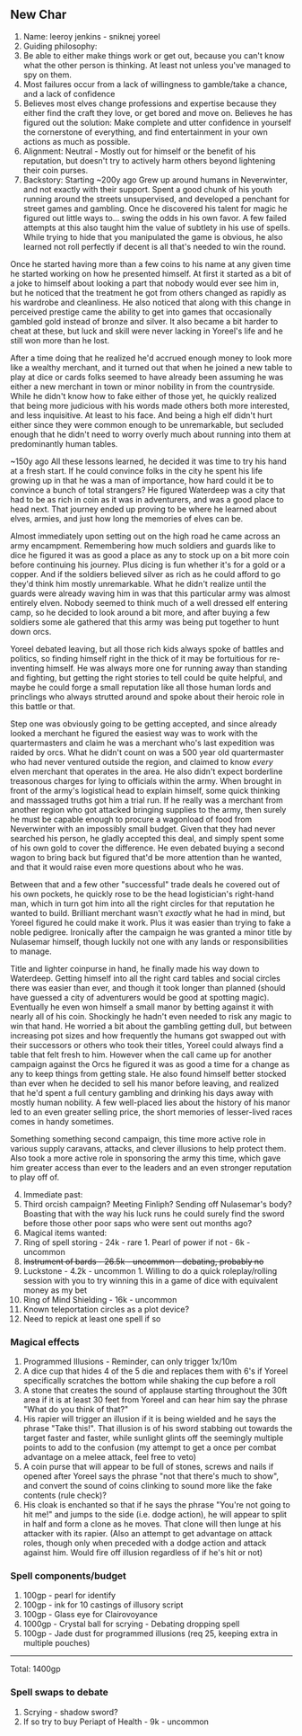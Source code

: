 ## New Char
1. Name: leeroy jenkins - sniknej yoreel
2. Guiding philosophy:
  1. Be able to either make things work or get out, because you can't know what the other person is thinking. At least not unless you've managed to spy on them.
  2. Most failures occur from a lack of willingness to gamble/take a chance, and a lack of confidence
  3. Believes most elves change professions and expertise because they either find the craft they love, or get bored and move on. Believes he has figured out the solution: Make complete and utter confidence in yourself the cornerstone of everything, and find entertainment in your own actions as much as possible.
2. Alignment: Neutral - Mostly out for himself or the benefit of his reputation, but doesn't try to actively harm others beyond lightening their coin purses.
3. Backstory: Starting ~200y ago
Grew up around humans in Neverwinter, and not exactly with their support. Spent a good chunk of his youth running around the streets unsupervised, and developed a penchant for street games and gambling. Once he discovered his talent for magic he figured out little ways to... swing the odds in his own favor. A few failed attempts at this also taught him the value of subtlety in his use of spells. While trying to hide that you manipulated the game is obvious, he also learned not roll perfectly if decent is all that's needed to win the round.

Once he started having more than a few coins to his name at any given time he started working on how he presented himself. At first it started as a bit of a joke to himself about looking a part that nobody would ever see him in, but he noticed that the treatment he got from others changed as rapidly as his wardrobe and cleanliness. He also noticed that along with this change in perceived prestige came the ability to get into games that occasionally gambled gold instead of bronze and silver. It also became a bit harder to cheat at these, but luck and skill were never lacking in Yoreel's life and  he still won more than he lost.

After a time doing that he realized he'd accrued enough money to look more like a wealthy merchant, and it turned out that when he joined a new table to play at dice or cards folks seemed to have already been assuming he was either a new merchant in town or minor nobility in from the countryside. While he didn't know how to fake either of those yet, he quickly realized that being more judicious with his words made others both more interested, and less inquisitive. At least to his face. And being a high elf didn't hurt either since they were common enough to be unremarkable, but secluded enough that he didn't need to worry overly much about running into them at predominantly human tables.

~150y ago
All these lessons learned, he decided it was time to try his hand at a fresh start. If he could convince folks in the city he spent his life growing up in that he was a man of importance, how hard could it be to convince a bunch of total strangers? He figured Waterdeep was a city that had to be as rich in coin as it was in adventurers, and was a good place to head next. That journey ended up proving to be where he learned about elves, armies, and just how long the memories of elves can be.

Almost immediately upon setting out on the high road he came across an army encampment. Remembering how much soldiers and guards like to dice he figured it was as good a place as any to stock up on a bit more coin before continuing his journey. Plus dicing is fun whether it's for a gold or a copper. And if the soldiers believed silver as rich as he could afford to go they'd think him mostly unremarkable. What he didn't realize until the guards were already waving him in was that this particular army was almost entirely elven. Nobody seemed to think much of a well dressed elf entering camp, so he decided to look around a bit more, and after buying a few soldiers some ale gathered that this army was being put together to hunt down orcs.

Yoreel debated leaving, but all those rich kids always spoke of battles and politics, so finding himself right in the thick of it may be fortuitious for re-inventing himself. He was always more one for running away than standing and fighting, but getting the right stories to tell could be quite helpful, and maybe he could forge a small reputation like all those human lords and princlings who always strutted around and spoke about their heroic role in this battle or that.

Step one was obviously going to be getting accepted, and since already looked a merchant he figured the easiest way was to work with the quartermasters and claim he was a merchant who's last expedition was raided by orcs. What he didn't count on was a 500 year old quartermaster who had never ventured outside the region, and claimed to know _every_ elven merchant that operates in the area. He also didn't expect borderline treasonous charges for lying to officials within the army. When brought in front of the army's logistical head to explain himself, some quick thinking and masssaged truths got him a trial run. If he really was a merchant from another region who got attacked bringing supplies to the army, then surely he must be capable enough to procure a wagonload of food from Neverwinter with an impossibly small budget. Given that they had never searched his person, he gladly accepted this deal, and simply spent some of his own gold to cover the difference. He even debated buying a second wagon to bring back but figured that'd be more attention than he wanted, and that it would raise even more questions about who he was.

Between that and a few other "successful" trade deals he covered out of his own pockets, he quickly rose to be the head logistician's right-hand man, which in turn got him into all the right circles for that reputation he wanted to build. Brilliant merchant wasn't _exactly_ what he had in mind, but Yoreel figured he could make it work. Plus it was easier than trying to fake a noble pedigree. Ironically after the campaign he was granted a minor title by Nulasemar himself, though luckily not one with any lands or responsibilities to manage.

Title and lighter coinpurse in hand, he finally made his way down to Waterdeep. Getting himself into all the right card tables and social circles there was easier than ever, and though it took longer than planned (should have guessed a city of adventurers would be good at spotting magic). Eventually he even won himself a small manor by betting against it with nearly all of his coin. Shockingly he hadn't even needed to risk any magic to win that hand. He worried a bit about the gambling getting dull, but between increasing pot sizes and how frequently the humans got swapped out with their successors or others who took their titles, Yoreel could always find a table that felt fresh to him. However when the call came up for another campaign against the Orcs he figured it was as good a time for a change as any to keep things from getting stale. He also found himself better stocked than ever when he decided to sell his manor before leaving, and realized that he'd spent a full century gambling and drinking his days away with mostly human nobility. A few well-placed lies about the history of his manor led to an even greater selling price, the short memories of lesser-lived races comes in handy sometimes.

Something something second campaign, this time more active role in various supply caravans, attacks, and clever illusions to help protect them. Also took a more active role in sponsoring the army this time, which gave him greater access than ever to the leaders and an even stronger reputation to play off of.


4. Immediate past:
  1. Third orcish campaign? Meeting Finliph? Sending off Nulasemar's body? Boasting that with the way his luck runs he could surely find the sword before those other poor saps who were sent out months ago?
5. Magical items wanted:
  1. Ring of spell storing - 24k - rare
    1. Pearl of power if not - 6k - uncommon
  2. ~~Instrument of bards - 26.5k - uncommon - debating, probably no~~
  3. Luckstone - 4.2k - uncommon
    1. Willing to do a quick roleplay/rolling session with you to try winning this in a game of dice with equivalent money as my bet
  4. Ring of Mind Shielding - 16k - uncommon
6. Known teleportation circles as a plot device?
  1. Need to repick at least one spell if so

### Magical effects
1. Programmed Illusions - Reminder, can only trigger 1x/10m
  1. A dice cup that hides 4 of the 5 die and replaces them with 6's if Yoreel specifically scratches the bottom while shaking the cup before a roll
  2. A stone that creates the sound of applause starting throughout the 30ft area if it is at least 30 feet from Yoreel and can hear him say the phrase "What do you think of that?"
  3. His rapier will trigger an illusion if it is being wielded and he says the phrase "Take this!".  That illusion is of his sword stabbing out towards the target faster and faster, while sunlight glints off the seemingly multiple points to add to the confusion (my attempt to get a once per combat advantage on a melee attack, feel free to veto)
  4. A coin purse that will appear to be full of stones, screws and nails if opened after Yoreel says the phrase "not that there's much to show", and convert the sound of coins clinking to sound more like the fake contents (rule check)?
  5. His cloak is enchanted so that if he says the phrase "You're not going to hit me!" and jumps to the side (i.e. dodge action), he will appear to split in half and form a clone as he moves. That clone will then lunge at his attacker with its rapier. (Also an attempt to get advantage on attack roles, though only when preceded with a dodge action and attack against him. Would fire off illusion regardless of if he's hit or not)

### Spell components/budget
1. 100gp - pearl for identify
2. 100gp - ink for 10 castings of illusory script
3. 100gp - Glass eye for Clairovoyance
4. 1000gp - Crystal ball for scrying - Debating dropping spell
5. 100gp - Jade dust for programmed illusions (req 25, keeping extra in multiple pouches)
---
Total: 1400gp

### Spell swaps to debate
1. Scrying - shadow sword?
  1. If so try to buy Periapt of Health - 9k - uncommon